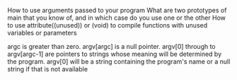 How to use arguments passed to your program What are two prototypes of main that you know of, and in which case do you use one or the other How to use attribute((unused)) or (void) to compile functions with unused variables or parameters

argc is greater than zero. argv[argc] is a null pointer. argv[0] through to argv[argc-1] are pointers to strings whose meaning will be determined by the program. argv[0] will be a string containing the program's name or a null string if that is not available

